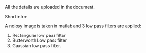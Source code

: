All the details are uploaded in the document.

Short intro:

A noiosy image is taken in matlab and 3 low pass filters are applied:

  1) Rectangular low pass filter
  2) Butterworth Low pass filter
  3) Gaussian low pass filter.
